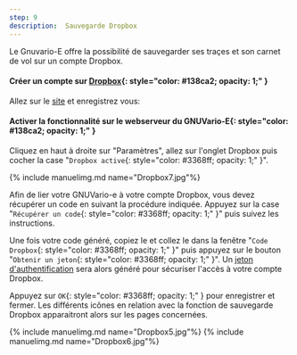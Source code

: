 ```yaml
---
step: 9
description:  Sauvegarde Dropbox
---
```


Le Gnuvario-E offre la possibilité de sauvegarder ses traçes et son carnet de vol sur un compte Dropbox.



#### **Créer un compte sur [Dropbox](https://www.dropbox.com/)**{: style="color:   #138ca2; opacity: 1;" } 

Allez sur le [site](https://www.dropbox.com/) et enregistrez vous:

#### **Activer la fonctionnalité sur le webserveur du GNUVario-E**{: style="color:   #138ca2; opacity: 1;" } 

Cliquez en haut à droite sur "Paramètres", allez sur l'onglet Dropbox puis cocher la case "`Dropbox active`{: style="color:   #3368ff; opacity: 1;" }".

{% include manuelimg.md name="Dropbox7.jpg"%}

Afin de lier votre GNUVario-e à votre compte Dropbox, vous devez récupérer un code en suivant la procédure indiquée. Appuyez sur la case "`Récupérer un code`{: style="color:   #3368ff; opacity: 1;" }" puis suivez les instructions.

Une fois votre code généré, copiez le et collez le dans la fenêtre "`Code Dropbox`{: style="color:   #3368ff; opacity: 1;" }" puis appuyez sur le bouton "`Obtenir un jeton`{: style="color:   #3368ff; opacity: 1;" }". Un [jeton d'authentification](https://fr.wikipedia.org/wiki/Jeton_d%27authentification) sera alors généré pour sécuriser l'accès à votre compte Dropbox. 

Appuyez sur `OK`{: style="color:   #3368ff; opacity: 1;" } pour enregistrer et fermer. Les différents icônes en relation avec la fonction de sauvegarde Dropbox apparaitront alors sur les pages concernées. 

{% include manuelimg.md name="Dropbox5.jpg"%}
{% include manuelimg.md name="Dropbox6.jpg"%}



